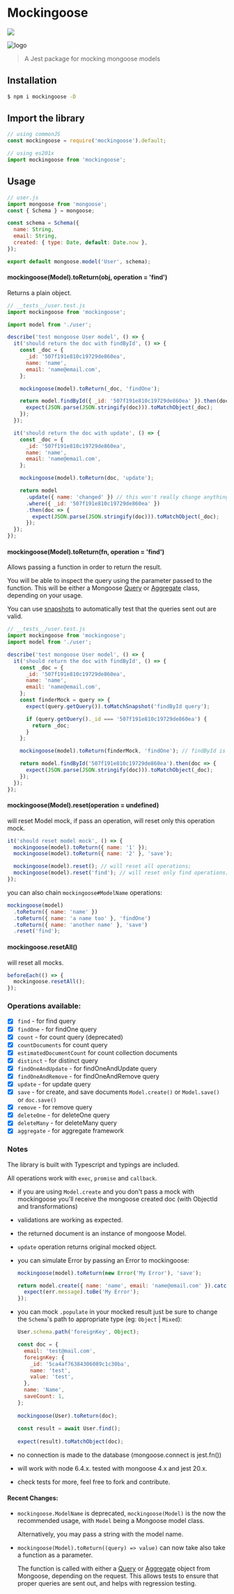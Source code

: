 # Mockingoose 
![](https://github.com/rossgrady/mockingoose/.github/workflows/nodejs.yml/badge.svg)


![logo]

> A Jest package for mocking mongoose models

## Installation

```bash
$ npm i mockingoose -D
```

## Import the library

```js
// using commonJS
const mockingoose = require('mockingoose').default;

// using es201x
import mockingoose from 'mockingoose';
```

## Usage

```js
// user.js
import mongoose from 'mongoose';
const { Schema } = mongoose;

const schema = Schema({
  name: String,
  email: String,
  created: { type: Date, default: Date.now },
});

export default mongoose.model('User', schema);
```

#### mockingoose(Model).toReturn(obj, operation = 'find')

Returns a plain object.

```js
// __tests__/user.test.js
import mockingoose from 'mockingoose';

import model from './user';

describe('test mongoose User model', () => {
  it('should return the doc with findById', () => {
    const _doc = {
      _id: '507f191e810c19729de860ea',
      name: 'name',
      email: 'name@email.com',
    };

    mockingoose(model).toReturn(_doc, 'findOne');

    return model.findById({ _id: '507f191e810c19729de860ea' }).then(doc => {
      expect(JSON.parse(JSON.stringify(doc))).toMatchObject(_doc);
    });
  });

  it('should return the doc with update', () => {
    const _doc = {
      _id: '507f191e810c19729de860ea',
      name: 'name',
      email: 'name@email.com',
    };

    mockingoose(model).toReturn(doc, 'update');

    return model
      .update({ name: 'changed' }) // this won't really change anything
      .where({ _id: '507f191e810c19729de860ea' })
      .then(doc => {
        expect(JSON.parse(JSON.stringify(doc))).toMatchObject(_doc);
      });
  });
});
```

#### mockingoose(Model).toReturn(fn, operation = 'find')

Allows passing a function in order to return the result.

You will be able to inspect the query using the parameter passed to the function. This will be either a Mongoose [Query](https://mongoosejs.com/docs/api.html#Query) or [Aggregate](https://mongoosejs.com/docs/api.html#Aggregate) class, depending on your usage.

You can use [snapshots](https://jestjs.io/docs/en/snapshot-testing) to automatically test that the queries sent out are valid.

```js
// __tests__/user.test.js
import mockingoose from 'mockingoose';
import model from './user';

describe('test mongoose User model', () => {
  it('should return the doc with findById', () => {
    const _doc = {
      _id: '507f191e810c19729de860ea',
      name: 'name',
      email: 'name@email.com',
    };
    const finderMock = query => {
      expect(query.getQuery()).toMatchSnapshot('findById query');

      if (query.getQuery()._id === '507f191e810c19729de860ea') {
        return _doc;
      }
    };

    mockingoose(model).toReturn(finderMock, 'findOne'); // findById is findOne

    return model.findById('507f191e810c19729de860ea').then(doc => {
      expect(JSON.parse(JSON.stringify(doc))).toMatchObject(_doc);
    });
  });
});
```

#### mockingoose(Model).reset(operation = undefined)

will reset Model mock, if pass an operation, will reset only this operation mock.

```js
it('should reset model mock', () => {
  mockingoose(model).toReturn({ name: '1' });
  mockingoose(model).toReturn({ name: '2' }, 'save');

  mockingoose(model).reset(); // will reset all operations;
  mockingoose(model).reset('find'); // will reset only find operations;
});
```

you can also chain `mockingoose#ModelName` operations:

```js
mockingoose(model)
  .toReturn({ name: 'name' })
  .toReturn({ name: 'a name too' }, 'findOne')
  .toReturn({ name: 'another name' }, 'save')
  .reset('find');
```

#### mockingoose.resetAll()

will reset all mocks.

```js
beforeEach(() => {
  mockingoose.resetAll();
});
```

### Operations available:

- [x] `find` - for find query
- [x] `findOne` - for findOne query
- [x] `count` - for count query (deprecated)
- [x] `countDocuments` for count query
- [x] `estimatedDocumentCount` for count collection documents
- [x] `distinct` - for distinct query
- [x] `findOneAndUpdate` - for findOneAndUpdate query
- [x] `findOneAndRemove` - for findOneAndRemove query
- [x] `update` - for update query
- [x] `save` - for create, and save documents `Model.create()` or `Model.save()` or `doc.save()`
- [x] `remove` - for remove query
- [x] `deleteOne` - for deleteOne query
- [x] `deleteMany` - for deleteMany query
- [x] `aggregate` - for aggregate framework

### Notes

The library is built with Typescript and typings are included.

All operations work with `exec`, `promise` and `callback`.

- if you are using `Model.create` and you don't pass a mock with mockingoose you'll receive the mongoose created doc (with ObjectId and transformations)

- validations are working as expected.

- the returned document is an instance of mongoose Model.

- `update` operation returns original mocked object.

- you can simulate Error by passing an Error to mockingoose:

  ```js
  mockingoose(model).toReturn(new Error('My Error'), 'save');

  return model.create({ name: 'name', email: 'name@email.com' }).catch(err => {
    expect(err.message).toBe('My Error');
  });
  ```

- you can mock `.populate` in your mocked result just be sure to change 
  the `Schema`'s path to appropriate type (eg: `Object` | `Mixed`):
  
  ```js
  User.schema.path('foreignKey', Object);
  
  const doc = {
    email: 'test@mail.com',
    foreignKey: {
      _id: '5ca4af76384306089c1c30ba',
      name: 'test',
      value: 'test',
    },
    name: 'Name',
    saveCount: 1,
  };
    
  mockingoose(User).toReturn(doc);
    
  const result = await User.find();
    
  expect(result).toMatchObject(doc);
  ```

- no connection is made to the database (mongoose.connect is jest.fn())

- will work with node 6.4.x. tested with mongoose 4.x and jest 20.x.

- check tests for more, feel free to fork and contribute.

#### Recent Changes:

- `mockingoose.ModelName` is deprecated, `mockingoose(Model)` is the now the recommended usage, with `Model` being a Mongoose model class.

  Alternatively, you may pass a string with the model name.

- `mockingoose(Model).toReturn((query) => value)` can now take also take a function as a parameter.

  The function is called with either a [Query](https://mongoosejs.com/docs/api.html#Query) or [Aggregate](https://mongoosejs.com/docs/api.html#Aggregate) object from Mongoose, depending on the request. This allows tests to ensure that proper queries are sent out, and helps with regression testing.

[logo]: http://animals.sandiegozoo.org/sites/default/files/2016-12/DwarfMongoose_ZN.jpg
